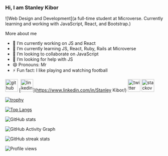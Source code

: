 ### Hi, I am Stanley Kibor
                                                       
![Web Design and Development](a full-time student at Microverse. Currently learning and working with JavaScript, React, and Bootstrap.)

More about me

- 🔭 I’m currently working on JS and React 
- 🌱 I’m currently learning JS, React, Ruby, Rails at Microverse 
- 👯 I’m looking to collaborate on JavaScript 
- 🤔 I’m looking for help with JS 
- 😄 Pronouns: Mr 
- ⚡ Fun fact: I like playing and watching football 


[<img src='https://cdn.jsdelivr.net/npm/simple-icons@3.0.1/icons/github.svg' alt='github' height='40'>](https://github.com/chepkok3)  [<img src='https://cdn.jsdelivr.net/npm/simple-icons@3.0.1/icons/linkedin.svg' alt='linkedin' height='40'>](https://www.linkedin.com/in/Stanley Kibor/)  [<img src='https://cdn.jsdelivr.net/npm/simple-icons@3.0.1/icons/twitter.svg' alt='twitter' height='40'>](https://twitter.com/stanleykibor3)  [<img src='https://cdn.jsdelivr.net/npm/simple-icons@3.0.1/icons/stackoverflow.svg' alt='stackoverflow' height='40'>](https://stackoverflow.com/users/19555340)  

[![trophy](https://github-profile-trophy.vercel.app/?username=chepkok3)](https://github.com/ryo-ma/github-profile-trophy)

[![Top Langs](https://github-readme-stats.vercel.app/api/top-langs/?username=chepkok3)](https://github.com/anuraghazra/github-readme-stats)

![GitHub stats](https://github-readme-stats.vercel.app/api?username=chepkok3&show_icons=true)  

![GitHub Activity Graph](https://activity-graph.herokuapp.com/graph?username=chepkok3)  

![GitHub streak stats](https://streak-stats.demolab.com/?user=chepkok3)  

![Profile views](https://gpvc.arturio.dev/chepkok3)  

